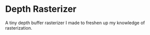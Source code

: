 # Depth Rasterizer

A tiny depth buffer rasterizer I made to freshen up my knowledge of rasterization.